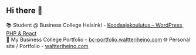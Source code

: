 ## Hi there 👋
📚 Student @ Business College Helsinki - [Koodaajakoulutus – WordPress, PHP & React
](https://www.bc.fi/koulutukset/koodaajakoulutus-wordpress-php-react) <br/>
💼 My Business College Portfolio - [bc-portfolio.waltteriheino.com](https://bc-portfolio.waltteriheino.com/)
🌐 Personal site / Portfolio - [waltteriheino.com](https://waltteriheino.com/)

<!-- **Waltsuuuu/waltsuuuu** is a ✨ _special_ ✨ repository because its `README.md` (this file) appears on your GitHub profile.
Here are some ideas to get you started:

- 🔭 I’m currently working on ...
- 🌱 I’m currently learning ...
- 👯 I’m looking to collaborate on ...
- 🤔 I’m looking for help with ...
- 💬 Ask me about ...
- 📫 How to reach me: ...
- 😄 Pronouns: ...
- ⚡ Fun fact: ...
-->
